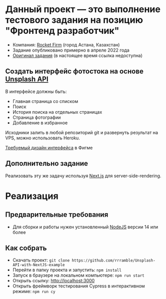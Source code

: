 # Данный проект — это выполнение тестового задания на позицию "Фронтенд разработчик"
- Компания: [Rocket Firm](https://rocketfirm.com/) (город Астана, Казахстан)
- Задание опубликовано примерно в апреле 2022 года
- [Оригинал задания](https://rocketfirm.com/ru/job/+frontend-dev-nur-sultan/) (в настоящее время ссылка недоступна)

## Создать интерфейс фотостока на основе [Unsplash API](https://unsplash.com/developers)
В интерфейсе должны быть:
- Главная страница со списком
- Поиск
- История поиска на отдельных страницах
- Страница фотографии
- Добавление в избранное

Исходники залить в любой репозиторий git и развернуть результат на VPS, можно использовать Heroku.

[Требуемый дизайн интерфейса](https://www.figma.com/file/VHHUfQm7sQsziibED8EAa5/Rocket-frontend-test?node-id=151%3A123) в Фигме

## Дополнительно задание
Реализовать эту же задачу используя [Next.js](https://nextjs.org) для server-side-rendering.

# Реализация
## Предварительные требования
- Для сборки и работы нужен установленный [NodeJS](https://nodejs.org) версии 14 или более

## Как собрать
- Скачать проект: ```git clone https://github.com/rrramble/Unsplash-API-with-NextJS-example```
- Перейти в папку проекта и запустить: ```npm install```
- Запуск в браузере на локальном компьютере: ```npm run start```
- Открыть ссылку: [http://localhost:3000](http://localhost:3000)
- Открыть фреймворк тестирования Cypress в интерактивном режиме: ```npm run cy```
